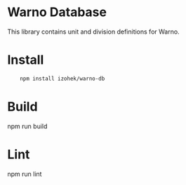 # Warno Database
This library contains unit and division definitions for Warno.

# Install
```sh
    npm install izohek/warno-db
```

# Build
npm run build

# Lint
npm run lint
